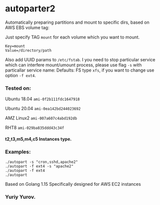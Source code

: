# autoparter2
Automatically preparing partitions and mount to specific dirs, based on AWS EBS volume tag:

Just specify TAG `mount` for each volume which you want to mount.
```
Key=mount
Value=/directory/path
```
Also add UUID params to ```/etc/fstab```.
I you need to stop particular service which can interfere mount/umount process, please use flag `-s` with particallar service name:
Defaults: FS type `xfs`, if you want to change use option `-f ext4`.

### Tested on:
Ubuntu 18.04 `ami-0f2b111fdc1647918`

Ubuntu 20.04 `ami-0ea142bd244023692`

AMZ Linux2   `ami-007a607c4abd192db`

RHT8         `ami-029ba835ddd43c34f`

#### t2,t3,m5,m4,c5 Instances type.

### Examples:
```
./autopart -s "cron,sshd,apache2"
./autopart -f ext4 -s "apache2"
./autopart -f ext4
./autopart
```

Based on Golang 1.15
Specifically designed for AWS EC2 instances

### Yuriy Yurov.
